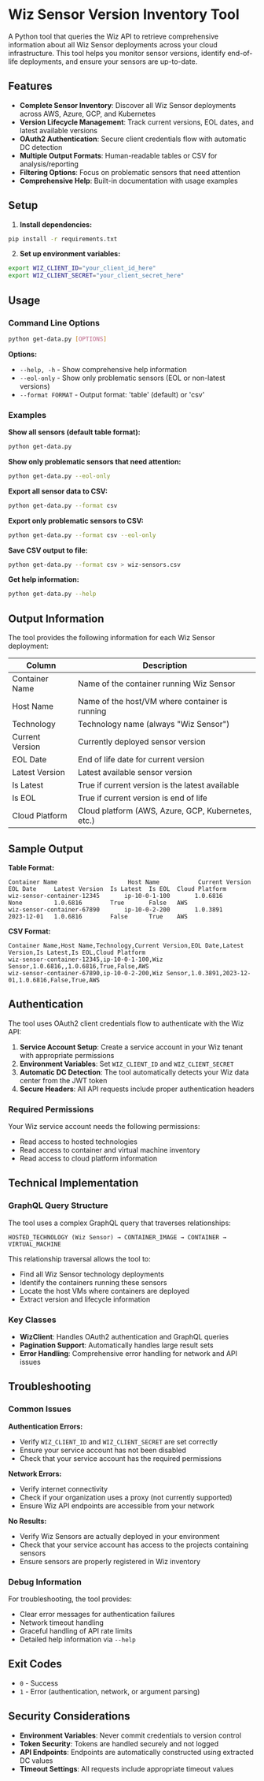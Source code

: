 # Wiz Sensor Version Inventory Tool

A Python tool that queries the Wiz API to retrieve comprehensive information about all Wiz Sensor deployments across your cloud infrastructure. This tool helps you monitor sensor versions, identify end-of-life deployments, and ensure your sensors are up-to-date.

## Features

- **Complete Sensor Inventory**: Discover all Wiz Sensor deployments across AWS, Azure, GCP, and Kubernetes
- **Version Lifecycle Management**: Track current versions, EOL dates, and latest available versions
- **OAuth2 Authentication**: Secure client credentials flow with automatic DC detection
- **Multiple Output Formats**: Human-readable tables or CSV for analysis/reporting
- **Filtering Options**: Focus on problematic sensors that need attention
- **Comprehensive Help**: Built-in documentation with usage examples

## Setup

1. **Install dependencies:**
```bash
pip install -r requirements.txt
```

2. **Set up environment variables:**
```bash
export WIZ_CLIENT_ID="your_client_id_here"
export WIZ_CLIENT_SECRET="your_client_secret_here"
```

## Usage

### Command Line Options

```bash
python get-data.py [OPTIONS]
```

**Options:**
- `--help, -h` - Show comprehensive help information
- `--eol-only` - Show only problematic sensors (EOL or non-latest versions)  
- `--format FORMAT` - Output format: 'table' (default) or 'csv'

### Examples

**Show all sensors (default table format):**
```bash
python get-data.py
```

**Show only problematic sensors that need attention:**
```bash
python get-data.py --eol-only
```

**Export all sensor data to CSV:**
```bash
python get-data.py --format csv
```

**Export only problematic sensors to CSV:**
```bash
python get-data.py --format csv --eol-only
```

**Save CSV output to file:**
```bash
python get-data.py --format csv > wiz-sensors.csv
```

**Get help information:**
```bash
python get-data.py --help
```

## Output Information

The tool provides the following information for each Wiz Sensor deployment:

| Column | Description |
|--------|-------------|
| Container Name | Name of the container running Wiz Sensor |
| Host Name | Name of the host/VM where container is running |
| Technology | Technology name (always "Wiz Sensor") |
| Current Version | Currently deployed sensor version |
| EOL Date | End of life date for current version |
| Latest Version | Latest available sensor version |
| Is Latest | True if current version is the latest available |
| Is EOL | True if current version is end of life |
| Cloud Platform | Cloud platform (AWS, Azure, GCP, Kubernetes, etc.) |

## Sample Output

**Table Format:**
```
Container Name                    Host Name           Current Version  EOL Date     Latest Version  Is Latest  Is EOL  Cloud Platform
wiz-sensor-container-12345       ip-10-0-1-100       1.0.6816        None         1.0.6816        True       False   AWS
wiz-sensor-container-67890       ip-10-0-2-200       1.0.3891        2023-12-01   1.0.6816        False      True    AWS
```

**CSV Format:**
```csv
Container Name,Host Name,Technology,Current Version,EOL Date,Latest Version,Is Latest,Is EOL,Cloud Platform
wiz-sensor-container-12345,ip-10-0-1-100,Wiz Sensor,1.0.6816,,1.0.6816,True,False,AWS
wiz-sensor-container-67890,ip-10-0-2-200,Wiz Sensor,1.0.3891,2023-12-01,1.0.6816,False,True,AWS
```

## Authentication

The tool uses OAuth2 client credentials flow to authenticate with the Wiz API:

1. **Service Account Setup**: Create a service account in your Wiz tenant with appropriate permissions
2. **Environment Variables**: Set `WIZ_CLIENT_ID` and `WIZ_CLIENT_SECRET`
3. **Automatic DC Detection**: The tool automatically detects your Wiz data center from the JWT token
4. **Secure Headers**: All API requests include proper authentication headers

### Required Permissions

Your Wiz service account needs the following permissions:
- Read access to hosted technologies
- Read access to container and virtual machine inventory
- Read access to cloud platform information

## Technical Implementation

### GraphQL Query Structure

The tool uses a complex GraphQL query that traverses relationships:
```
HOSTED_TECHNOLOGY (Wiz Sensor) → CONTAINER_IMAGE → CONTAINER → VIRTUAL_MACHINE
```

This relationship traversal allows the tool to:
- Find all Wiz Sensor technology deployments
- Identify the containers running these sensors
- Locate the host VMs where containers are deployed
- Extract version and lifecycle information

### Key Classes

- **WizClient**: Handles OAuth2 authentication and GraphQL queries
- **Pagination Support**: Automatically handles large result sets
- **Error Handling**: Comprehensive error handling for network and API issues

## Troubleshooting

### Common Issues

**Authentication Errors:**
- Verify `WIZ_CLIENT_ID` and `WIZ_CLIENT_SECRET` are set correctly
- Ensure your service account has not been disabled
- Check that your service account has the required permissions

**Network Errors:**
- Verify internet connectivity
- Check if your organization uses a proxy (not currently supported)
- Ensure Wiz API endpoints are accessible from your network

**No Results:**
- Verify Wiz Sensors are actually deployed in your environment
- Check that your service account has access to the projects containing sensors
- Ensure sensors are properly registered in Wiz inventory

### Debug Information

For troubleshooting, the tool provides:
- Clear error messages for authentication failures
- Network timeout handling
- Graceful handling of API rate limits
- Detailed help information via `--help`

## Exit Codes

- `0` - Success
- `1` - Error (authentication, network, or argument parsing)

## Security Considerations

- **Environment Variables**: Never commit credentials to version control
- **Token Security**: Tokens are handled securely and not logged
- **API Endpoints**: Endpoints are automatically constructed using extracted DC values
- **Timeout Settings**: All requests include appropriate timeout values 
